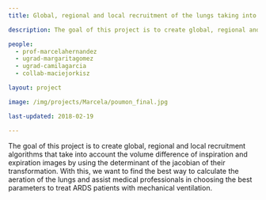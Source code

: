 ```yaml
---
title: Global, regional and local recruitment of the lungs taking into account the deformation.

description: The goal of this project is to create global, regional and local recruitment algorithms that take into account the volume difference of inspiration and expiration images by using the determinant of the jacobian of their transformation. With this, we want to find the best way to calculate the aeration of the lungs and assist medical professionals in choosing the best parameters to treat ARDS patients with mechanical ventilation.

people:
  - prof-marcelahernandez
  - ugrad-margaritagomez
  - ugrad-camilagarcia
  - collab-maciejorkisz

layout: project

image: /img/projects/Marcela/poumon_final.jpg

last-updated: 2018-02-19

---
```


The goal of this project is to create global, regional and local recruitment algorithms that take into account the volume difference of inspiration and expiration images by using the determinant of the jacobian of their transformation. With this, we want to find the best way to calculate the aeration of the lungs and assist medical professionals in choosing the best parameters to treat ARDS patients with mechanical ventilation.